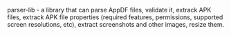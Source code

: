 parser-lib - a library that can parse AppDF files, validate it, extrack APK files, extrack APK file properties (required features, permissions, supported screen resolutions, etc), extract screenshots and other images, resize them.